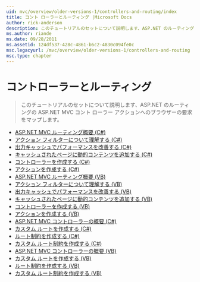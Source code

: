 ```yaml
---
uid: mvc/overview/older-versions-1/controllers-and-routing/index
title: コント ローラーとルーティング |Microsoft Docs
author: rick-anderson
description: このチュートリアルのセットについて説明します、ASP.NET のルーティングの ASP.NET MVC コント ローラー アクションへのブラウザーの要求をマップします。
ms.author: riande
ms.date: 09/28/2011
ms.assetid: 124df537-428c-4861-b6c2-4830c094fe0c
msc.legacyurl: /mvc/overview/older-versions-1/controllers-and-routing
msc.type: chapter
---
```

<a name="controllers-and-routing"></a>コントローラーとルーティング
====================
> このチュートリアルのセットについて説明します、ASP.NET のルーティングの ASP.NET MVC コント ローラー アクションへのブラウザーの要求をマップします。


- [ASP.NET MVC ルーティング概要 (C#)](asp-net-mvc-routing-overview-cs.md)
- [アクション フィルターについて理解する (C#)](understanding-action-filters-cs.md)
- [出力キャッシュでパフォーマンスを改善する (C#)](improving-performance-with-output-caching-cs.md)
- [キャッシュされたページに動的コンテンツを追加する (C#)](adding-dynamic-content-to-a-cached-page-cs.md)
- [コントローラーを作成する (C#)](creating-a-controller-cs.md)
- [アクションを作成する (C#)](creating-an-action-cs.md)
- [ASP.NET MVC ルーティング概要 (VB)](asp-net-mvc-routing-overview-vb.md)
- [アクション フィルターについて理解する (VB)](understanding-action-filters-vb.md)
- [出力キャッシュでパフォーマンスを改善する (VB)](improving-performance-with-output-caching-vb.md)
- [キャッシュされたページに動的コンテンツを追加する (VB)](adding-dynamic-content-to-a-cached-page-vb.md)
- [コントローラーを作成する (VB)](creating-a-controller-vb.md)
- [アクションを作成する (VB)](creating-an-action-vb.md)
- [ASP.NET MVC コントローラーの概要 (C#)](aspnet-mvc-controllers-overview-cs.md)
- [カスタム ルートを作成する (C#)](creating-custom-routes-cs.md)
- [ルート制約を作成する (C#)](creating-a-route-constraint-cs.md)
- [カスタム ルート制約を作成する (C#)](creating-a-custom-route-constraint-cs.md)
- [ASP.NET MVC コントローラーの概要 (VB)](asp-net-mvc-controller-overview-vb.md)
- [カスタム ルートを作成する (VB)](creating-custom-routes-vb.md)
- [ルート制約を作成する (VB)](creating-a-route-constraint-vb.md)
- [カスタム ルート制約を作成する (VB)](creating-a-custom-route-constraint-vb.md)
